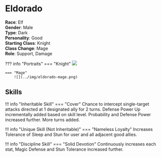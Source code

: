 # Eldorado

**Race**: Elf  
**Gender**: Male  
**Type**: Dark  
**Personality**: Good  
**Starting Class**: Knight  
**Class Change**: Mage  
**Role**: Support, Damage

??? info "Portraits"
    === "Knight"
        ![](../img/eldorado-knight.jpg)

    === "Mage"
        ![](../img/eldorado-mage.png)

## Skills

!!! info "Inheritable Skill"
    === "Cover"
        Chance to intercept single-target attacks directed at 1 designated ally for 2 turns. Defense Power Up incrementally added based on skill level. Probability and Defense Power increased further. More turns added.

!!! info "Unique Skill (Not Inheritable)"
    === "Nameless Loyalty"
        Increases Tolerance of Sleep and Stun for user and all adjacent good allies.

!!! info "Discipline Skill"
    === "Solid Devotion"
        Continuously increases each stat, Magic Defense and Stun Tolerance increased further.